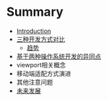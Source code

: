 # Summary

* [Introduction](README.md)
* [三种开发方式对比](chapter1.md)
  * [趋势](chapter1/e-e-e.md)
* [基于两种操作系统开发的异同点](ji-yu-liang-zhong-cao-zuo-xi-tong-kai-fa-de-yi-tong-dian.md)
* viewport相关概念
* 移动端适配方式演进
* 其他注意问题
* [未来发展](wei-lai-fa-zhan.md)


